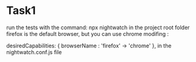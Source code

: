 # Task1
run the tests with the command: npx nightwatch in the project root folder
firefox is the default browser, but you can use chrome modifing :

desiredCapabilities: {
        browserName : 'firefox'  -> 'chrome'
      },
in the nightwatch.conf.js file

